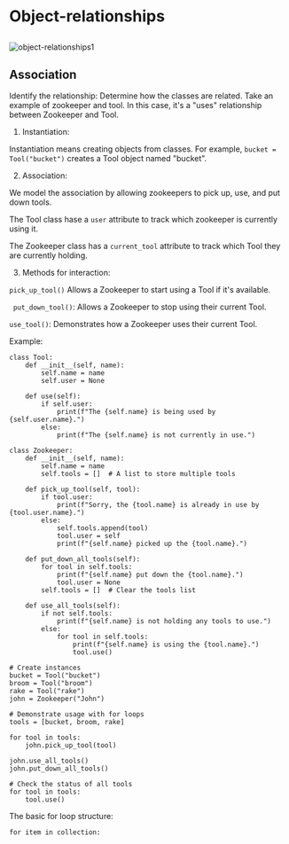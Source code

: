 # Object-relationships

## 
![object-relationships1](https://github.com/user-attachments/assets/4338286c-8728-4fb3-9b97-6b32b9180f24)

## Association

Identify the relationship: Determine how the classes are related. Take an example of zookeeper and tool. In this case, it's a "uses" relationship between Zookeeper and Tool.

1. Instantiation:

Instantiation means creating objects from classes. For example, ```bucket = Tool("bucket")``` creates a Tool object named "bucket".

2. Association:

We model the association by allowing zookeepers to pick up, use, and put down tools.

The Tool class hase a ``` user ``` attribute to track which zookeeper is currently using it.

The Zookeeper class has a ``` current_tool ``` attribute to track which Tool they are currently holding.

3. Methods for interaction:

```pick_up_tool()``` Allows a Zookeeper to start using a Tool if it's available.

``` put_down_tool()```: Allows a Zookeeper to stop using their current Tool.

```use_tool()```: Demonstrates how a Zookeeper uses their current Tool.

Example: 

```dash
class Tool:
    def __init__(self, name):
        self.name = name
        self.user = None

    def use(self):
        if self.user:
            print(f"The {self.name} is being used by {self.user.name}.")
        else:
            print(f"The {self.name} is not currently in use.")

class Zookeeper:
    def __init__(self, name):
        self.name = name
        self.tools = []  # A list to store multiple tools

    def pick_up_tool(self, tool):
        if tool.user:
            print(f"Sorry, the {tool.name} is already in use by {tool.user.name}.")
        else:
            self.tools.append(tool)
            tool.user = self
            print(f"{self.name} picked up the {tool.name}.")

    def put_down_all_tools(self):
        for tool in self.tools:
            print(f"{self.name} put down the {tool.name}.")
            tool.user = None
        self.tools = []  # Clear the tools list

    def use_all_tools(self):
        if not self.tools:
            print(f"{self.name} is not holding any tools to use.")
        else:
            for tool in self.tools:
                print(f"{self.name} is using the {tool.name}.")
                tool.use()

# Create instances
bucket = Tool("bucket")
broom = Tool("broom")
rake = Tool("rake")
john = Zookeeper("John")

# Demonstrate usage with for loops
tools = [bucket, broom, rake]

for tool in tools:
    john.pick_up_tool(tool)

john.use_all_tools()
john.put_down_all_tools()

# Check the status of all tools
for tool in tools:
    tool.use()
```

The basic for loop structure:
```dash
for item in collection:
```
    
